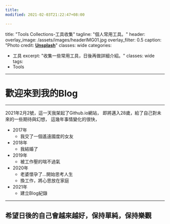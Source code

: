 ```yaml
---
title: 
modified: 2021-02-03T21:22:47+08:00

---
```

title: "Tools Collections-工具收集"
tagline: "個人常用工具。"
header:
  overlay_image: /assets/images/headerIMG01.jpg
  overlay_filter: 0.5
  caption: "Photo credit: [**Unsplash**](https://unsplash.com)"
classes: wide
categories:
  - 工具
excerpt: "收集一些常用工具，日後再做詳細介紹。"
classes: wide
tags:
  - Tools
---

# 歡迎來到我的Blog
---
2021年2月2號，這一天我架起了Github.io網站，
即將邁入28歲，給了自己對未來的一些期待與幻想，
這幾年事情變化的很快，

* 2017年
  * 我交了一個遙遠國度的女友
* 2018年
  * 我結婚了
* 2019年
  * 被工作壓的喘不過氣
* 2020年
  * 老婆懷孕了...開始思考人生
  * 換工作，將心思放在家庭
* 2021年
  * 建立Blog紀錄

---

## 希望日後的自己會越來越好，保持單純，保持樂觀
<!--stackedit_data:
eyJoaXN0b3J5IjpbMTQ5MzQzNDY5Ml19
-->